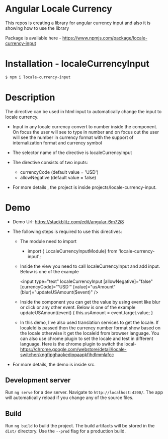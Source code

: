 # Angular Locale Currency

This repos is creating a library for angular currency input and also it is showing how to use the library

Package is available here - https://www.npmjs.com/package/locale-currency-input

# Installation - localeCurrencyInput
```bash
$ npm i locale-currency-input
```

# Description

The directive can be used in html input to automatically change the input to locale currency.
- Input in any locale currency convert to number inside the component. On focus the user will see to type in number and on focus out the user will see the number in currency format with the support of internalization format and currency symbol

- The selector name of the directive is localeCurrencyInput

- The directive consists of two inputs:
  * currencyCode (default value = 'USD')
  * allowNegative (default value = false)

- For more details , the project is inside projects/locale-currency-input. 

# Demo
- Demo Url: https://stackblitz.com/edit/angular-6m72i8
- The following steps is required to use this directives:
  - The module need to import
     * import { LocaleCurrencyInputModule} from 'locale-currency-input';

  - Inside the view you need to call localeCurrencyInput and add input. Below is one of the example
  
    <input type="text"
        localeCurrencyInput
        [allowNegative]="false"
        [currencyCode]="'USD'"
        [value]="usAmount"
        (blur)="updateUSAmount($event)" />

  - Inside the component you can get the value by using event like blur or click or any other event. Below is one of the example
      updateUSAmount(event) {
        this.usAmount = event.target.value;
      }

  - In this demo, I've also used translation services to get the locale. If localeId is passed then the currency number format show based on the locale otherwise it get the localeId from browser language. You can also use chrome plugin to set the locale and test in different language. Here is the chrome plugin to switch the local- https://chrome.google.com/webstore/detail/locale-switcher/kngfjpghaokedippaapkfihdlmmlafcc
  
- For more details, the demo is inside src.


## Development server

Run `ng serve` for a dev server. Navigate to `http://localhost:4200/`. The app will automatically reload if you change any of the source files.

## Build

Run `ng build` to build the project. The build artifacts will be stored in the `dist/` directory. Use the `--prod` flag for a production build.

